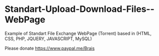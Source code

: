 # Standart-Upload-Download-Files--WebPage
Example of Standart File Exchange WebPage (Torrent) based in (HTML, CSS, PHP, JQUERY, JAVASCRIPT, MySQL)

Please donate https://www.paypal.me/Brais
